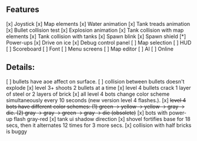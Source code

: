 ## Features
[x] Joystick 
[x] Map elements
[x] Water animation
[x] Tank treads animation
[x] Bullet collision test
[x] Explosion animation
[x] Tank collision with map elements
[x] Tank collision with tanks
[x] Spawn blink
[x] Spawn shield
[*] Power-ups
[x] Drive on ice
[x] Debug control panel
[ ] Map selection
[ ] HUD
[ ] Scoreboard
[ ] Font
[ ] Menu screens
[ ] Map editor
[ ] AI
[ ] Online

## Details:
[ ] bullets have aoe affect on surface.
[ ] collision between bullets doesn't explode
[x] level 3+ shoots 2 bullets at a time
[x] level 4 bullets crack 1 layer of steel or 2 layers of brick
[x] all level 4 bots change color scheme simultaneously every 10 seconds (new version level 4 flashes.).
[x] ~~level 4 bots have different color schemes: (1) green -> yellow -> yellow -> gray -> die. (2) gray -> gray -> green -> gray -> die (obsolete)~~
[x] bots with power-up flash gray-red
[x] tank ui shadow direction
[x] shovel fortifies base for 18 secs, then it alternates 12 times for 3 more secs.
[x] collision with half bricks is buggy
